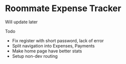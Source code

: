 Roommate Expense Tracker
============
Will update later


Todo
- Fix register with short password, lack of error
- Split navigation into Expenses, Payments
- Make home page have better stats
- Setup non-dev routing
